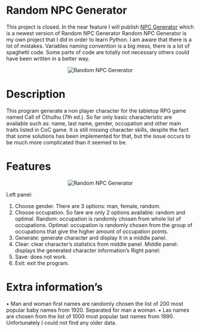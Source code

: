 # Random NPC Generator

This project is closed. In the near feature I will publish [NPC Generator](https://github.com/ajwalkiewicz/NPC-Generator) which is a newest version of Random NPC Generator
Random NPC Generator is my own project that I did in order to learn Python. I am aware that there is a lot of mistakes. Variables naming convention is a big mess, there is a lot of spaghetti code. Some parts of code are totally not necessary others could have been written in a better way.

<p align="center">
  <img alt="Random NPC Generator " src="https://github.com/ajwalkiewicz/random-npc-generator/blob/master/program.png">
</p>

# Description

This program generate a non player character for the tabletop RPG game named Call of Cthulhu (7th ed.).  So far only basic characteristic are available such as: name, last name, gender, occupation and other main traits listed in CoC game.
It is still missing character skills, despite the fact that some solutions has been implemented for that, but the issue occurs to be much more complicated than it seemed to be.

# Features

<p align="center">
  <img alt="Random NPC Generator " src="https://github.com/ajwalkiewicz/random-npc-generator/blob/master/description.png">
</p>

Left panel:
1.	Choose gender. There are 3 options: man, female, random.
2.	Choose occupation. So fare are only 2 options available: random and optimal.
Random: occupation is randomly chosen from whole list of occupations.
Optimal: occupation is randomly chosen from the group of occupations that give the higher amount of occupation points.
3.	Generate: generate character and display it in a middle panel.
4.	Clear: clear character’s statistics from middle panel.
Middle panel: displays the generated character information’s
Right panel:
5.	Save: does not work.
6.	Exit: exit the program.



# Extra information’s

•	Man and woman first names are randomly chosen the list of 200 most popular baby names from 1920. Separated for man a woman.
•	Las names are chosen from the list of 1000 most popular last names from 1990. Unfortunately I could not find any older data.
